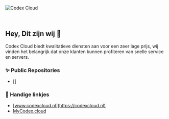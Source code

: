 ![Codex Cloud](https://cdn.discordapp.com/attachments/804113312497270784/999433475541184562/codexcloud.png)

<br>

## Hey, Dit zijn wij 👋

Codex Cloud biedt kwalitatieve diensten aan voor een zeer lage prijs, wij vinden het belangrijk dat onze klanten kunnen profiteren van snelle service en servers.

### ✨ Public Repositories

- []

### 🙌 Handige linkjes
- [www.codexcloud.nl](https://codexcloud.nl)
- [MyCodex.cloud](https://mycodex.cloud)
